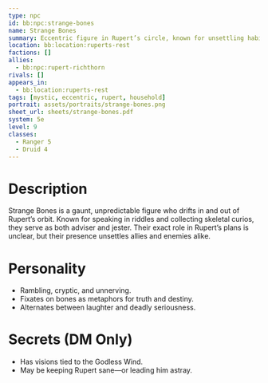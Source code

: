 ```yaml
---
type: npc
id: bb:npc:strange-bones
name: Strange Bones
summary: Eccentric figure in Rupert’s circle, known for unsettling habits and cryptic wisdom.
location: bb:location:ruperts-rest
factions: []
allies:
  - bb:npc:rupert-richthorn
rivals: []
appears_in:
  - bb:location:ruperts-rest
tags: [mystic, eccentric, rupert, household]
portrait: assets/portraits/strange-bones.png
sheet_url: sheets/strange-bones.pdf
system: 5e
level: 9
classes: 
  - Ranger 5
  - Druid 4
---
```


# Description
Strange Bones is a gaunt, unpredictable figure who drifts in and out of Rupert’s orbit. Known for speaking in riddles and collecting skeletal curios, they serve as both adviser and jester. Their exact role in Rupert’s plans is unclear, but their presence unsettles allies and enemies alike.

# Personality
- Rambling, cryptic, and unnerving.  
- Fixates on bones as metaphors for truth and destiny.  
- Alternates between laughter and deadly seriousness.  

# Secrets (DM Only)
- Has visions tied to the Godless Wind.  
- May be keeping Rupert sane—or leading him astray.  
